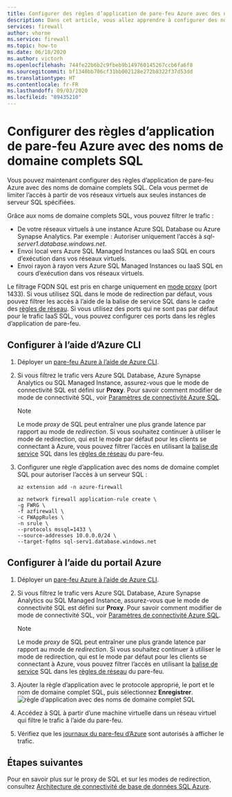 ```yaml
---
title: Configurer des règles d’application de pare-feu Azure avec des noms de domaine complets SQL
description: Dans cet article, vous allez apprendre à configurer des noms de domaine complets SQL dans les règles d’application de pare-feu Azure.
services: firewall
author: vhorne
ms.service: firewall
ms.topic: how-to
ms.date: 06/18/2020
ms.author: victorh
ms.openlocfilehash: 744fe22b6b2c9fbeb9b149760145267ccb6fa6f8
ms.sourcegitcommit: bf1340bb706cf31bb002128e272b8322f37d53dd
ms.translationtype: HT
ms.contentlocale: fr-FR
ms.lasthandoff: 09/03/2020
ms.locfileid: "89435210"
---
```

# <a name="configure-azure-firewall-application-rules-with-sql-fqdns"></a>Configurer des règles d’application de pare-feu Azure avec des noms de domaine complets SQL

Vous pouvez maintenant configurer des règles d’application de pare-feu Azure avec des noms de domaine complets SQL. Cela vous permet de limiter l’accès à partir de vos réseaux virtuels aux seules instances de serveur SQL spécifiées.

Grâce aux noms de domaine complets SQL, vous pouvez filtrer le trafic :

- De votre réseaux virtuels à une instance Azure SQL Database ou Azure Synapse Analytics. Par exemple : Autoriser uniquement l’accès à *sql-server1.database.windows.net*.
- Envoi local vers Azure SQL Managed Instances ou IaaS SQL en cours d’exécution dans vos réseaux virtuels.
- Envoi rayon à rayon vers Azure SQL Managed Instances ou IaaS SQL en cours d’exécution dans vos réseaux virtuels.

Le filtrage FQDN SQL est pris en charge uniquement en [mode proxy](https://docs.microsoft.com/azure/sql-database/sql-database-connectivity-architecture#connection-policy) (port 1433). Si vous utilisez SQL dans le mode de redirection par défaut, vous pouvez filtrer les accès à l’aide de la balise de service SQL dans le cadre des [règles de réseau](features.md#network-traffic-filtering-rules).
Si vous utilisez des ports qui ne sont pas par défaut pour le trafic IaaS SQL, vous pouvez configurer ces ports dans les règles d’application de pare-feu.

## <a name="configure-using-azure-cli"></a>Configurer à l’aide d’Azure CLI

1. Déployer un [pare-feu Azure à l’aide de Azure CLI](deploy-cli.md).
2. Si vous filtrez le trafic vers Azure SQL Database, Azure Synapse Analytics ou SQL Managed Instance, assurez-vous que le mode de connectivité SQL est défini sur **Proxy**. Pour savoir comment modifier de mode de connectivité SQL, voir [Paramètres de connectivité Azure SQL](https://docs.microsoft.com/azure/sql-database/sql-database-connectivity-settings#change-connection-policy-via-azure-cli).

   > [!NOTE]
   > Le mode *proxy* de SQL peut entraîner une plus grande latence par rapport au mode de *redirection*. Si vous souhaitez continuer à utiliser le mode de redirection, qui est le mode par défaut pour les clients se connectant à Azure, vous pouvez filtrer l’accès en utilisant la [balise de service](service-tags.md) SQL dans les [règles de réseau](tutorial-firewall-deploy-portal.md#configure-a-network-rule) du pare-feu.

3. Configurer une règle d’application avec des noms de domaine complet SQL pour autoriser l’accès à un serveur SQL :

   ```azurecli
   az extension add -n azure-firewall

   az network firewall application-rule create \
   -g FWRG \
   -f azfirewall \
   -c FWAppRules \
   -n srule \
   --protocols mssql=1433 \
   --source-addresses 10.0.0.0/24 \
   --target-fqdns sql-serv1.database.windows.net
   ```

## <a name="configure-using-the-azure-portal"></a>Configurer à l’aide du portail Azure
1. Déployer un [pare-feu Azure à l’aide de Azure CLI](deploy-cli.md).
2. Si vous filtrez le trafic vers Azure SQL Database, Azure Synapse Analytics ou SQL Managed Instance, assurez-vous que le mode de connectivité SQL est défini sur **Proxy**. Pour savoir comment modifier de mode de connectivité SQL, voir [Paramètres de connectivité Azure SQL](https://docs.microsoft.com/azure/sql-database/sql-database-connectivity-settings#change-connection-policy-via-azure-cli).  

   > [!NOTE]
   > Le mode *proxy* de SQL peut entraîner une plus grande latence par rapport au mode de *redirection*. Si vous souhaitez continuer à utiliser le mode de redirection, qui est le mode par défaut pour les clients se connectant à Azure, vous pouvez filtrer l’accès en utilisant la [balise de service](service-tags.md) SQL dans les [règles de réseau](tutorial-firewall-deploy-portal.md#configure-a-network-rule) du pare-feu.
3. Ajouter la règle d’application avec le protocole approprié, le port et le nom de domaine complet SQL, puis sélectionnez **Enregistrer**.
   ![règle d’application avec des noms de domaine complet SQL](media/sql-fqdn-filtering/application-rule-sql.png)
4. Accédez à SQL à partir d’une machine virtuelle dans un réseau virtuel qui filtre le trafic à l’aide du pare-feu. 
5. Vérifiez que les [journaux du pare-feu d’Azure](log-analytics-samples.md) sont autorisés à afficher le trafic.

## <a name="next-steps"></a>Étapes suivantes

Pour en savoir plus sur le proxy de SQL et sur les modes de redirection, consultez [Architecture de connectivité de base de données SQL Azure](../azure-sql/database/connectivity-architecture.md).